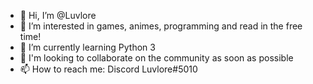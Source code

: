 - 👋 Hi, I’m @Luvlore
- 👀 I’m interested in games, animes, programming and read in the free time!
- 🌱 I’m currently learning Python 3
- 💞️ I'm looking to collaborate on the community as soon as possible
- 📫 How to reach me: Discord Luvlore#5010

<!---
Luvlore/Luvlore is a ✨ special ✨ repository because its `README.md` (this file) appears on your GitHub profile.
You can click the Preview link to take a look at your changes.
--->
